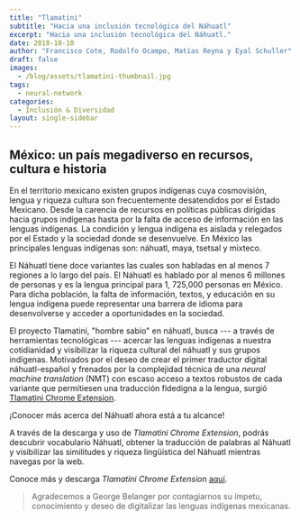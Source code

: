 ```yaml
---
title: "Tlamatini"
subtitle: "Hacia una inclusión tecnológica del Náhuatl"
excerpt: "Hacia una inclusión tecnológica del Náhuatl."
date: 2018-10-10
author: "Francisco Cote, Rodolfo Ocampo, Matías Reyna y Eyal Schuller"
draft: false
images:
  - /blog/assets/tlamatini-thumbnail.jpg
tags:
  - neural-network
categories:
  - Inclusión & Diversidad
layout: single-sidebar
---
```


## México: un país megadiverso en recursos, cultura e historia

En el territorio mexicano existen grupos indígenas cuya cosmovisión, lengua y riqueza cultura son frecuentemente desatendidos por el Estado Mexicano. Desde la carencia de recursos en políticas públicas dirigidas hacia grupos indígenas hasta por la falta de acceso de información en las lenguas indígenas. La condición y lengua indígena es aislada y relegados por el Estado y la sociedad donde se desenvuelve. En México las principales lenguas indígenas son: náhuatl, maya, tsetsal y mixteco.

El Náhuatl tiene doce variantes las cuales son habladas en al menos 7 regiones a lo largo del país. El Náhuatl es hablado por al menos 6 millones de personas y es la lengua principal para 1, 725,000 personas en México. Para dicha población, la falta de información, textos, y educación en su lengua indígena puede representar una barrera de idioma para desenvolverse y acceder a oportunidades en la sociedad.

El proyecto Tlamatini, "hombre sabio" en náhuatl, busca --- a través de herramientas tecnológicas --- acercar las lenguas indígenas a nuestra cotidianidad y visibilizar la riqueza cultural del náhuatl y sus grupos indígenas. Motivados por el deseo de crear el primer traductor digital náhuatl-español y frenados por la complejidad técnica de una *neural machine translation* (NMT) con escaso acceso a textos robustos de cada variante que permitiesen una traducción fidedigna a la lengua, surgió [Tlamatini Chrome Extension](https://chrome.google.com/webstore/detail/tlamatini/bnegonlbfcibojgcfoknjcbkddnpdija?hl=es).

¡Conocer más acerca del Náhuatl ahora está a tu alcance!

A través de la descarga y uso de *Tlamatini Chrome Extension*, podrás descubrir vocabulario Náhuatl, obtener la traducción de palabras al Náhuatl y visibilizar las similitudes y riqueza lingüística del Náhuatl mientras navegas por la web.

Conoce más y descarga *Tlamatini Chrome Extension* [aquí](https://chrome.google.com/webstore/detail/tlamatini/bnegonlbfcibojgcfoknjcbkddnpdija?hl=es).

> Agradecemos a George Belanger por contagiarnos su ímpetu, conocimiento y deseo de digitalizar las lenguas indígenas mexicanas.

